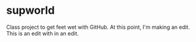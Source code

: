 # supworld
Class project to get feet wet with GitHub. At this point, I'm making an edit. This is an edit with in an edit.
